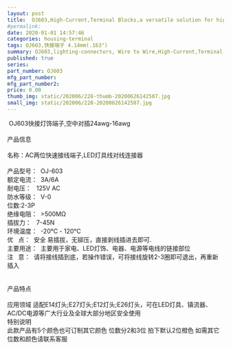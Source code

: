 ```yaml
---
layout: post
title:  OJ603,High-Current,Terminal Blocks,a versatile solution for high current and voltage applications,24awg-16awg
#permalink: 
date: 2020-01-01 14:57:46
categories: housing-terminal
tags: OJ603,快接端子 4.14mm(.163")
summary: OJ603,lighting-connectors, Wire to Wire,High-Current,Terminal Blocks,a versatile solution for high current and voltage applications,24awg-16awg
published: true 
series: 
part_number: OJ603
mfg_part_number: 
mfg_part_number2: 
price: 0.00
thumb_img: static/202006/228-thumb-20200626142507.jpg
small_img: static/202006/228-20200626142507.jpg
---
```



&nbsp;OJ603快接灯饰端子,空中对插24awg-16awg<br />
<br />
产品信息<br />
<br />
名称：AC两位快速接线端子,LED灯具线对线连接器<br />
<br />
产品型号：&nbsp; OJ-603<br />
额定电流：&nbsp; 3A/6A<br />
耐电压：&nbsp; &nbsp;125V AC<br />
防水等级：&nbsp; V-0<br />
<span>位数:2-3P </span><br />
绝缘电阻：&nbsp; &gt;500MΩ<br />
插拔力：&nbsp; &nbsp;7-45N<br />
环境温度：&nbsp; -20℃ - 120℃<br />
优&nbsp; &nbsp;点：&nbsp; 安全 易插拔，无铆压，直接剥线插进去即可.<br />
主要用途：&nbsp; 主要用于家电、LED灯饰、电器、电源等电线的链接部位<br />
注&nbsp; &nbsp;意：&nbsp; 请将接线插到底，若操作错误，可将接线旋转2-3圈即可退出，再重新插入<br />
<br />
<br />
产品特点<br />
<br />
应用领域 适配E14灯头;E27灯头;E12灯头;E26灯头，可在LED灯具、镇流器、AC/DC电源等广大行业及全球大部分地区安全使用<br />
特别说明<br />
此款产品有5个颜色也可订制其它颜色 位数分2和3位 拍下默认2位橙色 如需其它位数和颜色请联系客服<br />